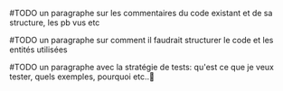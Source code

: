 #TODO un paragraphe sur les commentaires du code existant et de sa structure, les pb vus etc

#TODO un paragraphe sur comment il faudrait structurer le code et les entités utilisées

#TODO un paragraphe avec la stratégie de tests: qu'est ce que je veux tester, quels exemples, pourquoi etc..